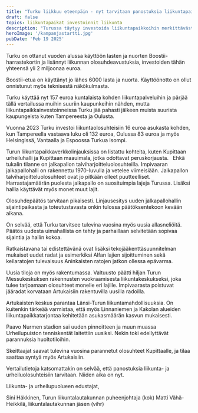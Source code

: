 ```yaml
---
title: "Turku liikkuu eteenpäin - nyt tarvitaan panostuksia liikuntapaikkoihin"
draft: false
topics: liikuntapaikat investoinnit liikunta
description: "Turussa täytyy investoida liikuntapaikkoihin merkittävästi enemmän, jotta hyvinvoinnin määrä kaupungissa voisi lisääntyä. Kirjoitimme tästä yhteistyössä liikuntalautakunnan puheenjohtajan kanssa."
heroImage: '/kampanjastartti.jpg'
pubDate: 'Feb 19 2025'
---
```


Turku on ottanut vuoden alussa käyttöön lasten ja nuorten Boostii-harrastekortin ja lisännyt liikunnan olosuhdeavustuksia, investoiden tähän yhteensä yli 2 miljoonaa euroa.

Boostii-etua on käyttänyt jo lähes 6000 lasta ja nuorta. Käyttöönotto on ollut onnistunut myös teknisestä näkökulmasta.

Turku käyttää nyt 157 euroa kuntalaista kohden liikuntapalveluihin ja pärjää tällä vertailussa muihin suuriin kaupunkeihin nähden, mutta liikuntapaikkainvestoinneissa Turku jää pahasti jälkeen muista suurista kaupungeista kuten Tampereesta ja Oulusta.

Vuonna 2023 Turku investoi liikuntaolosuhteisiin 16 euroa asukasta kohden, kun Tampereella vastaava luku oli 132 euroa, Oulussa 83 euroa ja myös Helsingissä, Vantaalla ja Espoossa Turkua isompi.

Turun liikuntapaikkaverkkolinjauksissa on listattu kohteita, kuten Kupittaan urheiluhalli ja Kupittaan maauimala, jotka odottavat peruskorjausta. 
 
Ehkä tukalin tilanne on jalkapallon talviharjoitteluolosuhteilla. Impivaaran jalkapallohalli on rakennettu 1970-luvulla ja vetelee viimeisiään. Jalkapallon talviharjoitteluolosuhteet ovat jo pitkään olleet puutteelliset. Harrastajamäärän puolesta jalkapallo on suosituimpia lajeja Turussa. Lisäksi hallia käyttävät myös monet muut lajit.

Olosuhdepäätös tarvitaan pikaisesti. Linjausesitys uuden jalkapallohallin sijaintipaikasta ja toteutustavasta onkin tulossa päätöksentekoon kevään aikana.

On selvää, että Turku tarvitsee tulevina vuosina myös uusia allasneliöitä. Päätös uudesta uimahallista on tehty ja parhaillaan selvitetään sopivaa sijaintia ja hallin kokoa.

Ratkaistavana tai edistettävänä ovat lisäksi tekojääkenttäsuunnitelman mukaiset uudet radat ja esimerkiksi Alfan lajien sijoittuminen sekä keilaratojen tulevaisuus Aninkaisten ratojen jatkon ollessa epävarma.

Uusia tiloja on myös rakentumassa. Valtuusto päätti hiljan Turun Messukeskuksen rakennusten vuokraamisesta liikuntakeskukseksi, joka tulee tarjoamaan olosuhteet monelle eri lajille. Impivaarasta poistuvat jääradat korvataan Artukaisiin rakentuvilla uusilla radoilla.

Artukaisten keskus parantaa Länsi-Turun liikuntamahdollisuuksia. On kuitenkin tärkeää varmistaa, että myös Linnaniemen ja Kakolan alueiden liikuntapaikkatarjontaa kehitetään asukasmäärän kasvun mukaisesti.

Paavo Nurmen stadion sai uuden pinnoitteen ja muun muassa Urheilupuiston tenniskentät laitettiin uusiksi. Nekin toki edellyttävät parannuksia huoltotiloihin.

Skeittaajat saavat tulevina vuosina parannetut olosuhteet Kupittaalle, ja tilaa saattaa syntyä myös Artukaisiin.

Vertailutietoja katsomattakin on selvää, että panostuksia liikunta- ja urheiluolosuhteisiin tarvitaan. Niiden aika on nyt.


Liikunta- ja urheilupuolueen edustajat,

Sini Häkkinen, Turun liikuntalautakunnan puheenjohtaja (kok)
Matti Vähä-Heikkilä, liikuntalautakunnan jäsen (vihr)
